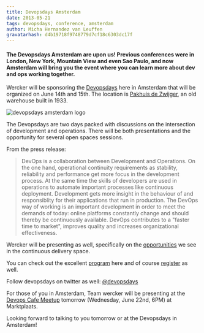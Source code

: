 ```yaml
---
title: Devopsdays Amsterdam
date: 2013-05-21
tags: devopsdays, conference, amsterdam
author: Micha Hernandez van Leuffen
gravatarhash: d4b19718f9748779d7cf18c6303dc17f
---
```


<h4 class="subheader">
The Devopsdays Amsterdam are upon us! Previous conferences were in London, New York, Mountain View and even Sao Paulo, and now Amsterdam will bring you the event where you can learn more about dev and ops working together.
</h4>

Wercker will be sponsoring the [Devopsdays](http://devopsdays.org/events/2013-amsterdam/) here in Amsterdam that will be organized on June 14th and 15th. The location is [Pakhuis de Zwijger](http://www.dezwijger.nl/), an old warehouse built in 1933.

![devopsdays amsterdam logo](http://f.cl.ly/items/0S072c1W0u3V3Z1f3v0v/dod-amsterdam.png)

The Devopsdays are two days packed with discussions on the intersection of development and operations. There will be both presentations and the opportunity for several open spaces sessions.

From the press release:

>DevOps is a collaboration between Development and Operations. On the one hand, operational continuity requirements as stability, reliability and performance get more focus in the development process. At the same time the skills of developers are used in operations to automate important processes like continuous deployment. Development gets more insight in the behaviour of and responsiblity for their applications that run in production. The DevOps way of working is an important development in order to meet the demands of today: online platforms constantly change and should thereby be continuously available. DevOps contributes to a "faster time to market", improves quality and increases organizational effectiveness.

Wercker will be presenting as well, specifically on the [opportunities](http://devopsdays.org/events/2013-amsterdam/proposals/MichaHernandezvanLeuffen_MovingBeyondRedAndGreen/) we see in the continuous delivery space.

You can check out the excellent [program](http://devopsdays.org/events/2013-amsterdam/program/) here and of course [register](http://devopsdays.org/events/2013-amsterdam/registration/) as well.

Follow devopsdays on twitter as well: [@devopsdays](https://twitter.com/devopsdays)

For those of you in Amsterdam, Team wercker will be presenting at the [Devops Cafe Meetup](http://www.meetup.com/DevOpsAmsterdam/events/113001842/) tomorrow (Wednesday, June 22nd, 6PM) at Marktplaats.

Looking forward to talking to you tomorrow or at the Devopsdays in Amsterdam!
